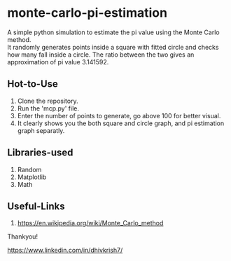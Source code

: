 # monte-carlo-pi-estimation

A simple python simulation to estimate the pi value using the Monte Carlo method.  
It randomly generates points inside a square with fitted circle and checks how many fall inside a circle. The ratio between the two gives an approximation of pi value 3.141592.

## Hot-to-Use
1. Clone the repository.
2. Run the 'mcp.py' file.
3. Enter the number of points to generate, go above 100 for better visual.
4. It clearly shows you the both square and circle graph, and pi estimation graph separatly.

## Libraries-used
1. Random
2. Matplotlib
3. Math

## Useful-Links
1. https://en.wikipedia.org/wiki/Monte_Carlo_method

Thankyou!

https://www.linkedin.com/in/dhivkrish7/
